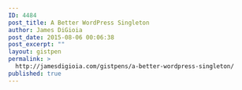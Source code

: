 ```yaml
---
ID: 4484
post_title: A Better WordPress Singleton
author: James DiGioia
post_date: 2015-08-06 00:06:38
post_excerpt: ""
layout: gistpen
permalink: >
  http://jamesdigioia.com/gistpens/a-better-wordpress-singleton/
published: true
---
```

